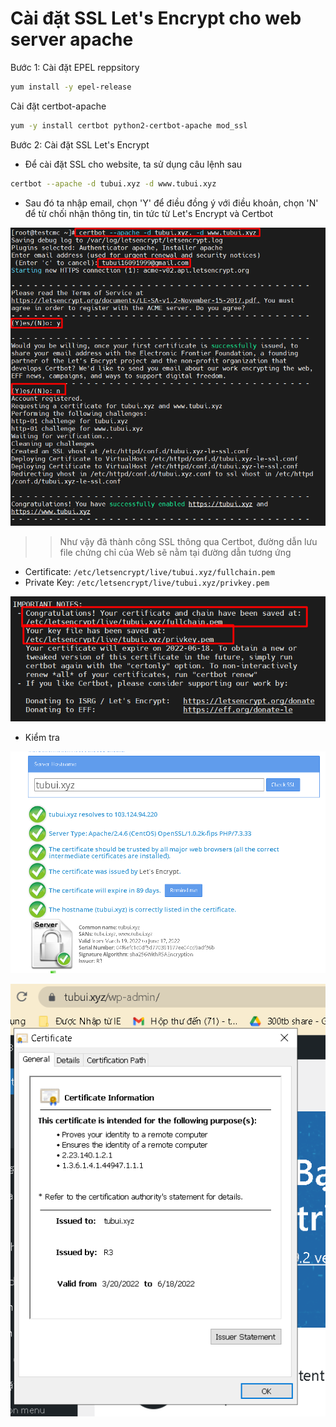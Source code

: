 # Cài đặt SSL Let's Encrypt cho web server apache
Bước 1: Cài đặt EPEL reppsitory
```sh
yum install -y epel-release
```

Cài đặt certbot-apache
```sh
yum -y install certbot python2-certbot-apache mod_ssl
```

Bước 2: Cài đặt SSL Let's Encrypt 
- Để cài đặt SSL cho website, ta sử dụng câu lệnh sau
```sh
certbot --apache -d tubui.xyz -d www.tubui.xyz
```
- Sau đó ta nhập email, chọn 'Y' để điều đồng ý với điều khoản, chọn 'N' để từ chối nhận thông tin, tin tức từ Let's Encrypt và Certbot

![](./images/sslapache.png)

>> Như vậy đã thành công SSL thông qua Certbot, đường dẫn lưu file chứng chỉ của Web sẽ nằm tại đường dẫn tương ứng
- Certificate: `/etc/letsencrypt/live/tubui.xyz/fullchain.pem`
- Private Key: `/etc/letsencrypt/live/tubui.xyz/privkey.pem `

![](./images/keyandca.png)

- Kiểm tra

![](./images/checkssl.png)

![](./images/checkssl1.png)
